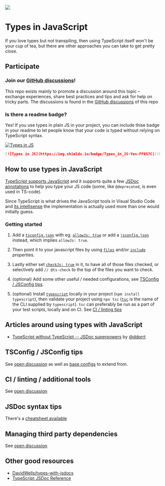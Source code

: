 ![](https://repository-images.githubusercontent.com/319930104/97292a80-409e-11eb-80f1-577cf14431cb)

# Types in JavaScript

If you love types but not transpiling, then using TypeScript itself won't be your cup of tea, but there are other approaches you can take to get pretty close.

## Participate

### Join our [GitHub discussions](https://github.com/voxpelli/types-in-js/discussions)!

This repo exists mainly to promote a discussion around this topic – exchange experiences, share best practices and tips and ask for help on tricky parts. The discussions is found in the [GitHub discussions](https://github.com/voxpelli/types-in-js/discussions) of this repo

### Is there a readme badge?

Yes! If you use types in plain JS in your project, you can include thise badge in your readme to let people know that your code is typed without relying on TypeScript syntax.

[![Types in JS](https://img.shields.io/badge/Types_in_JS-Yes-FF057C)](https://github.com/voxpelli/types-in-js)

```md
[![Types in JS](https://img.shields.io/badge/Types_in_JS-Yes-FF057C)](https://github.com/voxpelli/types-in-js)
```

## How to use types in JavaScript

[TypeScript supports JavaScript](https://www.typescriptlang.org/docs/handbook/intro-to-js-ts.html) and it supports quite a few [JSDoc annotations](https://www.typescriptlang.org/docs/handbook/jsdoc-supported-types.html) to help you type your JS code (some, like `@deprecated`, is even used in TS-code).

Since TypeScript is what drives the JavaScript tools in Visual Studio Code and [its intellisense](https://code.visualstudio.com/docs/nodejs/working-with-javascript#_intellisense) the implementation is actually used more than one would initially guess.

### Getting started

1. Add a [`tsconfig.json`](https://www.typescriptlang.org/docs/handbook/tsconfig-json.html) with eg. [`allowJs: true`](https://www.typescriptlang.org/tsconfig#allowJs) or add a [`jsconfig.json`](https://code.visualstudio.com/docs/languages/jsconfig) instead, which implies `allowJs: true`.

2. Then point it to your javascript files by using [`files`](https://www.typescriptlang.org/tsconfig#files) and/or [`include`](https://www.typescriptlang.org/tsconfig#include) properties.

3. Lastly either set [`checkJs: true`](https://www.typescriptlang.org/tsconfig#checkJs) in it, to have all of those files checked, or selectively add `// @ts-check` to the top of the files you want to check.

4. (optional) Add some other useful / needed configurations, see [TSConfig / JSConfig tips](#tsconfig--jsconfig-tips).

4. (optional) Install [`typescript`](https://www.npmjs.com/package/typescript) locally in your project (`npm install typescript`), then validate your project using `npx tsc` ([`tsc`](https://www.typescriptlang.org/docs/handbook/compiler-options.html) is the name of the CLI supplied by `typescript`). `tsc` can preferably be run as a part of your test scripts, locally and on CI. See [CI / linting tips](#ci--linting--additional-tools)

## Articles around using types with JavaScript

* [TypeScript without TypeScript -- JSDoc superpowers](https://fettblog.eu/typescript-jsdoc-superpowers/) by [@ddprrt](https://github.com/ddprrt)

## TSConfig / JSConfig tips

See [open discussion](https://github.com/voxpelli/types-in-js/discussions/2) as well as [base configs](https://www.typescriptlang.org/docs/handbook/tsconfig-json.html#tsconfig-bases) to extend from.

## CI / linting / additional tools

See [open discussion](https://github.com/voxpelli/types-in-js/discussions/3)

## JSDoc syntax tips

There's a [cheatsheet available](https://devhints.io/jsdoc)

## Managing third party dependencies

See [open discussion](https://github.com/voxpelli/types-in-js/discussions/7)

## Other good resources

* [DavidWells/types-with-jsdocs](https://github.com/DavidWells/types-with-jsdocs)
* [TypeScript JSDoc Reference](https://www.typescriptlang.org/docs/handbook/jsdoc-supported-types.html)
